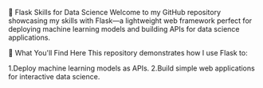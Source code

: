 🚀 Flask Skills for Data Science
Welcome to my GitHub repository showcasing my skills with Flask—a lightweight web framework perfect for deploying machine learning models and building APIs for data science applications.

🌟 What You'll Find Here
This repository demonstrates how I use Flask to:

1.Deploy machine learning models as APIs.
2.Build simple web applications for interactive data science.
